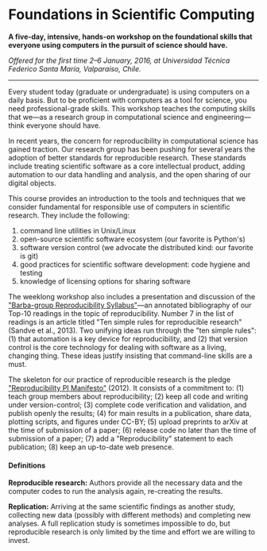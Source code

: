 # Foundations in Scientific Computing

**A five-day, intensive, hands-on workshop on the foundational skills that everyone using computers in the pursuit of science should have.**

*Offered for the first time 2–6 January, 2016, at Universidad Técnica Federico Santa María, Valparaíso, Chile.*

---

Every student today (graduate or undergraduate) is using computers on a daily basis.
But to be proficient with computers as a tool for science, you need professional-grade skills.
This workshop teaches the computing skills that we—as a research group in computational science and engineering—think everyone should have.

In recent years, the concern for reproducibility in computational science has gained traction.
Our research group has been pushing for several years the adoption of better standards for reproducible research.
These standards include treating scientific software as a core intellectual product, adding automation to our data handling and analysis, and the open sharing of our digital objects.

This course provides an introduction to the tools and techniques that we consider fundamental for responsible use of computers in scientific research. They include the following:

1. command line utilities in Unix/Linux 
2. open-source scientific software ecosystem (our favorite is Python's)
3. software version control (we advocate the distributed kind: our favorite is git)
4. good practices for scientific software development: code hygiene and testing
5. knowledge of licensing options for sharing software 

The weeklong workshop also includes a presentation and discussion of the ["Barba-group Reproducibility Syllabus"](https://hackernoon.com/barba-group-reproducibility-syllabus-e3757ee635cf#.wn9brj30m)—an annotated bibliography of our Top-10 readings in the topic of reproducibility.
Number 7 in the list of readings is an article titled "Ten simple rules for reproducible research" (Sandve et al., 2013).
Two unifying ideas run through the "ten simple rules":
(1) that automation is a key device for reproducibility, and
(2) that version control is the core technology for dealing with software as a living, changing thing.
These ideas justify insisting that command-line skills are a must.

The skeleton for our practice of reproducible research is the pledge ["Reproducibility PI Manifesto"](http://lorenabarba.com/gallery/reproducibility-pi-manifesto/) (2012).
It consists of a commitment to:
(1) teach group members about reproducibility; 
(2) keep all code and writing under version-control; 
(3) complete code verification and validation, and publish openly the results; 
(4) for main results in a publication, share data, plotting scripts, and figures under CC-BY; 
(5) upload preprints to arXiv at the time of submission of a paper; 
(6) release code no later than the time of submission of a paper; 
(7) add a "Reproducibility" statement to each publication; 
(8) keep an up-to-date web presence.

#### Definitions

**Reproducible research:**  Authors provide all the necessary data and the computer codes to run the analysis again, re-creating the results.

**Replication:** Arriving at the same scientific findings as another study, collecting new data (possibly with different methods) and completing new analyses. A full replication study is sometimes impossible to do, but reproducible research is only limited by the time and effort we are willing to invest.
